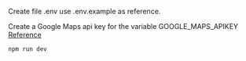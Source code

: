 Create file .env use .env.example as reference.

Create a Google Maps api key for the variable GOOGLE_MAPS_APIKEY [Reference](https://developers.google.com/maps/documentation/javascript/get-api-key)

```
npm run dev
```

